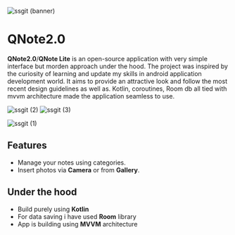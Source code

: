 ![ssgit (banner)](https://user-images.githubusercontent.com/39851751/125206037-a7a32b80-e2a2-11eb-8662-9282be53e86c.png)
# QNote2.0
**QNote2.0**/**QNote Lite** is an open-source application with very simple interface but morden approach under the hood.
The project was inspired by the curiosity of learning and update my skills in android application development world.
It aims to provide an attractive look and follow the most recent design guidelines as well as.
Kotlin, coroutines, Room db all tied with mvvm architecture made the application seamless to use.

![ssgit (2)](https://user-images.githubusercontent.com/39851751/125205799-a4f40680-e2a1-11eb-9031-1b3707c6361c.png)
![ssgit (3)](https://user-images.githubusercontent.com/39851751/125205803-a7566080-e2a1-11eb-9073-522f44b2a30a.png)

![ssgit (1)](https://user-images.githubusercontent.com/39851751/125205712-475fba00-e2a1-11eb-9616-9efee23f2c74.png)

## Features
- Manage your notes using categories.
- Insert photos via **Camera** or from **Gallery**.

## Under the hood
- Build purely using **Kotlin**
- For data saving i have used **Room** library
- App is building using **MVVM** architecture  
